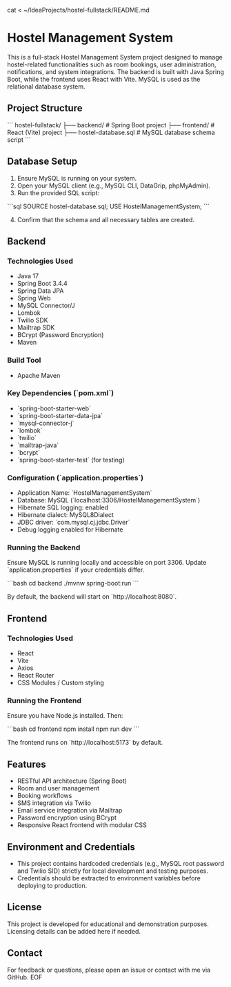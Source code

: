 cat <<EOF > ~/IdeaProjects/hostel-fullstack/README.md
# Hostel Management System

This is a full-stack Hostel Management System project designed to manage hostel-related functionalities such as room bookings, user administration, notifications, and system integrations. The backend is built with Java Spring Boot, while the frontend uses React with Vite. MySQL is used as the relational database system.

## Project Structure

\`\`\`
hostel-fullstack/
├── backend/               # Spring Boot project
├── frontend/              # React (Vite) project
├── hostel-database.sql    # MySQL database schema script
\`\`\`

## Database Setup

1. Ensure MySQL is running on your system.
2. Open your MySQL client (e.g., MySQL CLI, DataGrip, phpMyAdmin).
3. Run the provided SQL script:

\`\`\`sql
SOURCE hostel-database.sql;
USE HostelManagementSystem;
\`\`\`

4. Confirm that the schema and all necessary tables are created.

## Backend

### Technologies Used

- Java 17
- Spring Boot 3.4.4
- Spring Data JPA
- Spring Web
- MySQL Connector/J
- Lombok
- Twilio SDK
- Mailtrap SDK
- BCrypt (Password Encryption)
- Maven

### Build Tool

- Apache Maven

### Key Dependencies (\`pom.xml\`)

- \`spring-boot-starter-web\`  
- \`spring-boot-starter-data-jpa\`  
- \`mysql-connector-j\`  
- \`lombok\`  
- \`twilio\`  
- \`mailtrap-java\`  
- \`bcrypt\`  
- \`spring-boot-starter-test\` (for testing)

### Configuration (\`application.properties\`)

- Application Name: \`HostelManagementSystem\`
- Database: MySQL (\`localhost:3306/HostelManagementSystem\`)
- Hibernate SQL logging: enabled
- Hibernate dialect: MySQL8Dialect
- JDBC driver: \`com.mysql.cj.jdbc.Driver\`
- Debug logging enabled for Hibernate

### Running the Backend

Ensure MySQL is running locally and accessible on port 3306. Update \`application.properties\` if your credentials differ.

\`\`\`bash
cd backend
./mvnw spring-boot:run
\`\`\`

By default, the backend will start on \`http://localhost:8080\`.

## Frontend

### Technologies Used

- React
- Vite
- Axios
- React Router
- CSS Modules / Custom styling

### Running the Frontend

Ensure you have Node.js installed. Then:

\`\`\`bash
cd frontend
npm install
npm run dev
\`\`\`

The frontend runs on \`http://localhost:5173\` by default.

## Features

- RESTful API architecture (Spring Boot)
- Room and user management
- Booking workflows
- SMS integration via Twilio
- Email service integration via Mailtrap
- Password encryption using BCrypt
- Responsive React frontend with modular CSS

## Environment and Credentials

- This project contains hardcoded credentials (e.g., MySQL root password and Twilio SID) strictly for local development and testing purposes.
- Credentials should be extracted to environment variables before deploying to production.

## License

This project is developed for educational and demonstration purposes. Licensing details can be added here if needed.

## Contact

For feedback or questions, please open an issue or contact with me  via GitHub.
EOF
